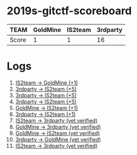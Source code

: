 # 2019s-gitctf-scoreboard
| TEAM  | GoldMine | IS2team | 3rdparty |
| ----- | -------- | ------- | -------- |
| Score | 1        | 1       | 16       |

# Logs
1. [IS2team -> GoldMine (+1)](https://github.com/KAIST-IS521/2019s-gitctf-GoldMine/issues/1)
1. [3rdparty -> IS2team (+5)](https://github.com/KAIST-IS521/2019s-gitctf-IS2team/issues/1)
1. [3rdparty -> IS2team (+5)](https://github.com/KAIST-IS521/2019s-gitctf-IS2team/issues/2)
1. [3rdparty -> IS2team (+5)](https://github.com/KAIST-IS521/2019s-gitctf-IS2team/issues/3)
1. [GoldMine -> IS2team (+1)](https://github.com/KAIST-IS521/2019s-gitctf-IS2team/issues/4)
1. [3rdparty -> IS2team (+1)](https://github.com/KAIST-IS521/2019s-gitctf-IS2team/issues/5)
1. [IS2team -> 3rdparty (yet verified)](https://github.com/KAIST-IS521/2019s-gitctf-3rdparty/issues/1)
1. [GoldMine -> 3rdparty (yet verified)](https://github.com/KAIST-IS521/2019s-gitctf-3rdparty/issues/2)
1. [GoldMine -> IS2team (yet verified)](https://github.com/KAIST-IS521/2019s-gitctf-IS2team/issues/6)
1. [3rdparty -> GoldMine (yet verified)](https://github.com/KAIST-IS521/2019s-gitctf-GoldMine/issues/2)
1. [IS2team -> 3rdparty (yet verified)](https://github.com/KAIST-IS521/2019s-gitctf-3rdparty/issues/3)
